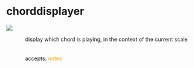 
<a name=chorddisplayer></a><br>
# <b>chorddisplayer</b>
<img src="../images/chorddisplayer.png"><br>
<div style="display:inline-block;margin-left:50px;">
display which chord is playing, in the context of the current scale<br/><br/>
<br>accepts: <font color=orange>notes</font> <br></div>

